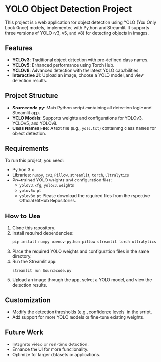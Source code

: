 # YOLO Object Detection Project

This project is a web application for object detection using YOLO (You Only Look Once) models, implemented with Python and Streamlit. It supports three versions of YOLO (v3, v5, and v8) for detecting objects in images.

## Features

- **YOLOv3**: Traditional object detection with pre-defined class names.
- **YOLOv5**: Enhanced performance using Torch Hub.
- **YOLOv8**: Advanced detection with the latest YOLO capabilities.
- **Interactive UI**: Upload an image, choose a YOLO model, and view detection results.

## Project Structure

- **Sourcecode.py**: Main Python script containing all detection logic and Streamlit app.
- **YOLO Models**: Supports weights and configurations for YOLOv3, YOLOv5, and YOLOv8.
- **Class Names File**: A text file (e.g., `yolo.txt`) containing class names for object detection.

## Requirements

To run this project, you need:

- Python 3.x
- Libraries: `numpy`, `cv2`, `Pillow`, `streamlit`, `torch`, `ultralytics`
- Pre-trained YOLO weights and configuration files:
  - `yolov3.cfg`, `yolov3.weights`
  - `yolov5x.pt`
  - `yolov8x.pt`
Please download the required files from the rspective Official GitHub Repositories.

## How to Use

1. Clone this repository.
2. Install required dependencies:
   ```bash
   pip install numpy opencv-python pillow streamlit torch ultralytics
   ```
3. Place the required YOLO weights and configuration files in the same directory.
4. Run the Streamlit app:
   ```bash
   streamlit run Sourcecode.py
   ```
5. Upload an image through the app, select a YOLO model, and view the detection results.

## Customization

- Modify the detection thresholds (e.g., confidence levels) in the script.
- Add support for more YOLO models or fine-tune existing weights.

## Future Work

- Integrate video or real-time detection.
- Enhance the UI for more functionality.
- Optimize for larger datasets or applications.



